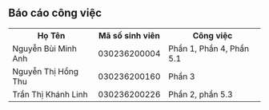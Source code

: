 <!DOCTYPE html>
<html>
<body>

<h2> Báo cáo công việc</h2>

<table>
  <tr>
    <th>Họ Tên</th>
    <th>Mã số sinh viên</th>
    <th>Công việc</th>
  </tr>
  <tr>
    <td>Nguyễn Bùi Minh Anh</td>
    <td>030236200004</td>
    <td>Phần 1, Phần 4, Phần 5.1</td>
  </tr>
  <tr>
    <td>Nguyễn Thị Hồng Thu</td>
    <td>030236200160</td>
    <td>Phần 3</td>
  </tr>
  <tr>
    <td>Trần Thị Khánh Linh</td>
    <td>030236200226</td>
    <td>Phần 2, phần 5.3</td>
  </tr>
</table>

</body>
</html>

